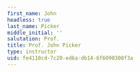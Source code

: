 ```yaml
---
first_name: John
headless: true
last_name: Picker
middle_initial: ''
salutation: Prof.
title: Prof. John Picker
type: instructor
uid: fe4110cd-7c20-ed6a-db14-6f6090300f3a
---
```

